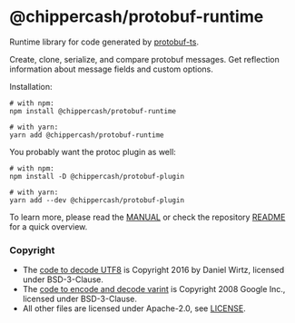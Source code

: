 @chippercash/protobuf-runtime
====================

Runtime library for code generated by [protobuf-ts](https://github.com/timostamm/protobuf-ts/).

Create, clone, serialize, and compare protobuf messages. Get reflection 
information about message fields and custom options.

Installation:

```shell script
# with npm:
npm install @chippercash/protobuf-runtime

# with yarn:
yarn add @chippercash/protobuf-runtime
```             

You probably want the protoc plugin as well: 
          
```shell script
# with npm:
npm install -D @chippercash/protobuf-plugin

# with yarn:
yarn add --dev @chippercash/protobuf-plugin
```
                       

To learn more, please read the [MANUAL](https://github.com/timostamm/protobuf-ts/blob/master/MANUAL.md#imessagetype) 
or check the repository [README](https://github.com/timostamm/protobuf-ts/README.md) for a quick overview.


### Copyright

- The [code to decode UTF8](https://github.com/timostamm/protobuf-ts/blob/master/packages/runtime/src/protobufjs-utf8.ts) is Copyright 2016 by Daniel Wirtz, licensed under BSD-3-Clause.
- The [code to encode and decode varint](https://github.com/timostamm/protobuf-ts/blob/master/packages/runtime/src/goog-varint.ts) is Copyright 2008 Google Inc., licensed under BSD-3-Clause.
- All other files are licensed under Apache-2.0, see [LICENSE](https://github.com/timostamm/protobuf-ts/blob/master/packages/runtime/LICENSE). 
